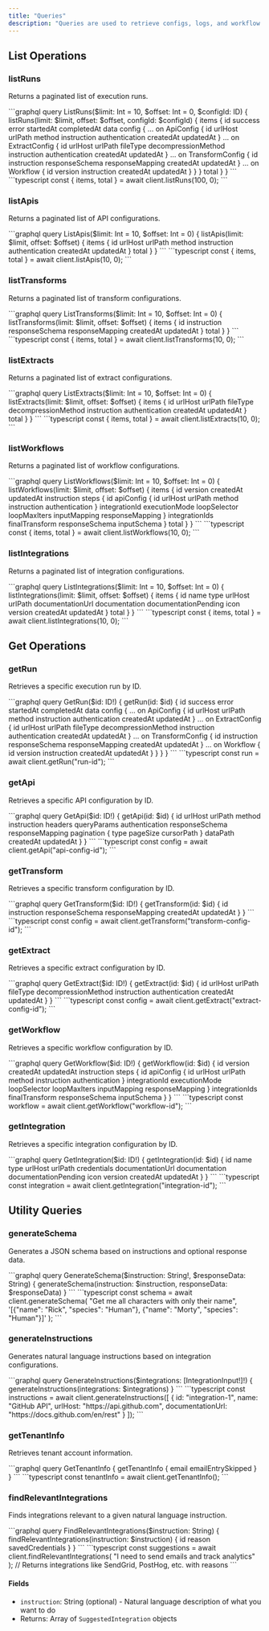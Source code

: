 ```yaml
---
title: "Queries"
description: "Queries are used to retrieve configs, logs, and workflow info."
---
```


## List Operations

### listRuns

Returns a paginated list of execution runs.

<Tabs>
  <Tab title="GraphQL">
    ```graphql
    query ListRuns($limit: Int = 10, $offset: Int = 0, $configId: ID) {
      listRuns(limit: $limit, offset: $offset, configId: $configId) {
        items {
          id
          success
          error
          startedAt
          completedAt
          data
          config {
            ... on ApiConfig {
              id
              urlHost
              urlPath
              method
              instruction
              authentication
              createdAt
              updatedAt
            }
            ... on ExtractConfig {
              id
              urlHost
              urlPath
              fileType
              decompressionMethod
              instruction
              authentication
              createdAt
              updatedAt
            }
            ... on TransformConfig {
              id
              instruction
              responseSchema
              responseMapping
              createdAt
              updatedAt
            }
            ... on Workflow {
              id
              version
              instruction
              createdAt
              updatedAt
            }
          }
        }
        total
      }
    }
    ```
  </Tab>
  <Tab title="Client">
    ```typescript
    const { items, total } = await client.listRuns(100, 0);
    ```
  </Tab>
</Tabs>

### listApis

Returns a paginated list of API configurations.

<Tabs>
  <Tab title="GraphQL">
    ```graphql
    query ListApis($limit: Int = 10, $offset: Int = 0) {
      listApis(limit: $limit, offset: $offset) {
        items {
          id
          urlHost
          urlPath
          method
          instruction
          authentication
          createdAt
          updatedAt
        }
        total
      }
    }
    ```
  </Tab>
  <Tab title="Client">
    ```typescript
    const { items, total } = await client.listApis(10, 0);
    ```
  </Tab>
</Tabs>

### listTransforms

Returns a paginated list of transform configurations.

<Tabs>
  <Tab title="GraphQL">
    ```graphql
    query ListTransforms($limit: Int = 10, $offset: Int = 0) {
      listTransforms(limit: $limit, offset: $offset) {
        items {
          id
          instruction
          responseSchema
          responseMapping
          createdAt
          updatedAt
        }
        total
      }
    }
    ```
  </Tab>
  <Tab title="Client">
    ```typescript
    const { items, total } = await client.listTransforms(10, 0);
    ```
  </Tab>
</Tabs>

### listExtracts

Returns a paginated list of extract configurations.

<Tabs>
  <Tab title="GraphQL">
    ```graphql
    query ListExtracts($limit: Int = 10, $offset: Int = 0) {
      listExtracts(limit: $limit, offset: $offset) {
        items {
          id
          urlHost
          urlPath
          fileType
          decompressionMethod
          instruction
          authentication
          createdAt
          updatedAt
        }
        total
      }
    }
    ```
  </Tab>
  <Tab title="Client">
    ```typescript
    const { items, total } = await client.listExtracts(10, 0);
    ```
  </Tab>
</Tabs>

### listWorkflows

Returns a paginated list of workflow configurations.

<Tabs>
  <Tab title="GraphQL">
    ```graphql
    query ListWorkflows($limit: Int = 10, $offset: Int = 0) {
      listWorkflows(limit: $limit, offset: $offset) {
        items {
          id
          version
          createdAt
          updatedAt
          instruction
          steps {
            id
            apiConfig {
              id
              urlHost
              urlPath
              method
              instruction
              authentication
            }
            integrationId
            executionMode
            loopSelector
            loopMaxIters
            inputMapping
            responseMapping
          }
          integrationIds
          finalTransform
          responseSchema
          inputSchema
        }
        total
      }
    }
    ```
  </Tab>
  <Tab title="Client">
    ```typescript
    const { items, total } = await client.listWorkflows(10, 0);
    ```
  </Tab>
</Tabs>

### listIntegrations

Returns a paginated list of integration configurations.

<Tabs>
  <Tab title="GraphQL">
    ```graphql
    query ListIntegrations($limit: Int = 10, $offset: Int = 0) {
      listIntegrations(limit: $limit, offset: $offset) {
        items {
          id
          name
          type
          urlHost
          urlPath
          documentationUrl
          documentation
          documentationPending
          icon
          version
          createdAt
          updatedAt
        }
        total
      }
    }
    ```
  </Tab>
  <Tab title="Client">
    ```typescript
    const { items, total } = await client.listIntegrations(10, 0);
    ```
  </Tab>
</Tabs>

## Get Operations

### getRun

Retrieves a specific execution run by ID.

<Tabs>
  <Tab title="GraphQL">
    ```graphql
    query GetRun($id: ID!) {
      getRun(id: $id) {
        id
        success
        error
        startedAt
        completedAt
        data
        config {
          ... on ApiConfig {
            id
            urlHost
            urlPath
            method
            instruction
            authentication
            createdAt
            updatedAt
          }
          ... on ExtractConfig {
            id
            urlHost
            urlPath
            fileType
            decompressionMethod
            instruction
            authentication
            createdAt
            updatedAt
          }
          ... on TransformConfig {
            id
            instruction
            responseSchema
            responseMapping
            createdAt
            updatedAt
          }
          ... on Workflow {
            id
            version
            instruction
            createdAt
            updatedAt
          }
        }
      }
    }
    ```
  </Tab>
  <Tab title="Client">
    ```typescript
    const run = await client.getRun("run-id");
    ```
  </Tab>
</Tabs>

### getApi

Retrieves a specific API configuration by ID.

<Tabs>
  <Tab title="GraphQL">
    ```graphql
    query GetApi($id: ID!) {
      getApi(id: $id) {
        id
        urlHost
        urlPath
        method
        instruction
        headers
        queryParams
        authentication
        responseSchema
        responseMapping
        pagination {
          type
          pageSize
          cursorPath
        }
        dataPath
        createdAt
        updatedAt
      }
    }
    ```
  </Tab>
  <Tab title="Client">
    ```typescript
    const config = await client.getApi("api-config-id");
    ```
  </Tab>
</Tabs>

### getTransform

Retrieves a specific transform configuration by ID.

<Tabs>
  <Tab title="GraphQL">
    ```graphql
    query GetTransform($id: ID!) {
      getTransform(id: $id) {
        id
        instruction
        responseSchema
        responseMapping
        createdAt
        updatedAt
      }
    }
    ```
  </Tab>
  <Tab title="Client">
    ```typescript
    const config = await client.getTransform("transform-config-id");
    ```
  </Tab>
</Tabs>

### getExtract

Retrieves a specific extract configuration by ID.

<Tabs>
  <Tab title="GraphQL">
    ```graphql
    query GetExtract($id: ID!) {
      getExtract(id: $id) {
        id
        urlHost
        urlPath
        fileType
        decompressionMethod
        instruction
        authentication
        createdAt
        updatedAt
      }
    }
    ```
  </Tab>
  <Tab title="Client">
    ```typescript
    const config = await client.getExtract("extract-config-id");
    ```
  </Tab>
</Tabs>

### getWorkflow

Retrieves a specific workflow configuration by ID.

<Tabs>
  <Tab title="GraphQL">
    ```graphql
    query GetWorkflow($id: ID!) {
      getWorkflow(id: $id) {
        id
        version
        createdAt
        updatedAt
        instruction
        steps {
          id
          apiConfig {
            id
            urlHost
            urlPath
            method
            instruction
            authentication
          }
          integrationId
          executionMode
          loopSelector
          loopMaxIters
          inputMapping
          responseMapping
        }
        integrationIds
        finalTransform
        responseSchema
        inputSchema
      }
    }
    ```
  </Tab>
  <Tab title="Client">
    ```typescript
    const workflow = await client.getWorkflow("workflow-id");
    ```
  </Tab>
</Tabs>

### getIntegration

Retrieves a specific integration configuration by ID.

<Tabs>
  <Tab title="GraphQL">
    ```graphql
    query GetIntegration($id: ID!) {
      getIntegration(id: $id) {
        id
        name
        type
        urlHost
        urlPath
        credentials
        documentationUrl
        documentation
        documentationPending
        icon
        version
        createdAt
        updatedAt
      }
    }
    ```
  </Tab>
  <Tab title="Client">
    ```typescript
    const integration = await client.getIntegration("integration-id");
    ```
  </Tab>
</Tabs>

## Utility Queries

### generateSchema

Generates a JSON schema based on instructions and optional response data.

<Tabs>
  <Tab title="GraphQL">
    ```graphql
    query GenerateSchema($instruction: String!, $responseData: String) {
      generateSchema(instruction: $instruction, responseData: $responseData)
    }
    ```
  </Tab>
  <Tab title="Client">
    ```typescript
    const schema = await client.generateSchema(
      "Get me all characters with only their name",
      '[{"name": "Rick", "species": "Human"}, {"name": "Morty", "species": "Human"}]'
    );
    ```
  </Tab>
</Tabs>

### generateInstructions

Generates natural language instructions based on integration configurations.

<Tabs>
  <Tab title="GraphQL">
    ```graphql
    query GenerateInstructions($integrations: [IntegrationInput!]!) {
      generateInstructions(integrations: $integrations)
    }
    ```
  </Tab>
  <Tab title="Client">
    ```typescript
    const instructions = await client.generateInstructions([
      {
        id: "integration-1",
        name: "GitHub API",
        urlHost: "https://api.github.com",
        documentationUrl: "https://docs.github.com/en/rest"
      }
    ]);
    ```
  </Tab>
</Tabs>

### getTenantInfo

Retrieves tenant account information.

<Tabs>
  <Tab title="GraphQL">
    ```graphql
    query GetTenantInfo {
      getTenantInfo {
        email
        emailEntrySkipped
      }
    }
    ```
  </Tab>
  <Tab title="Client">
    ```typescript
    const tenantInfo = await client.getTenantInfo();
    ```
  </Tab>
</Tabs>

### findRelevantIntegrations

Finds integrations relevant to a given natural language instruction.

<Tabs>
  <Tab title="GraphQL">
    ```graphql
    query FindRelevantIntegrations($instruction: String) {
      findRelevantIntegrations(instruction: $instruction) {
        id
        reason
        savedCredentials
      }
    }
    ```
  </Tab>
  <Tab title="Client">
    ```typescript
    const suggestions = await client.findRelevantIntegrations(
      "I need to send emails and track analytics"
    );
    // Returns integrations like SendGrid, PostHog, etc. with reasons
    ```
  </Tab>
</Tabs>

#### Fields

- `instruction`: String (optional) - Natural language description of what you want to do
- Returns: Array of `SuggestedIntegration` objects